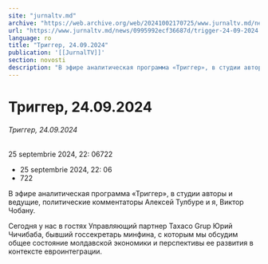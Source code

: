 ```yaml
---
site: "jurnaltv.md"
archive: "https://web.archive.org/web/20241002170725/www.jurnaltv.md/news/0995992ecf36687d/trigger-24-09-2024.html"
url: "https://www.jurnaltv.md/news/0995992ecf36687d/trigger-24-09-2024.html"
language: ro
title: "Триггер, 24.09.2024"
publication: '[[JurnalTV]]'
section: novosti
description: "В эфире аналитическая программа «Триггер», в студии авторы и ведущие, политические комментаторы Алексей Тулбуре и я, Виктор Чобану."
---
```


# Триггер, 24.09.2024

###### Триггер, 24.09.2024

25 septembrie 2024, 22: 06722

- 25 septembrie 2024, 22: 06
- 722

В эфире аналитическая программа «Триггер», в студии авторы и ведущие, политические комментаторы Алексей Тулбуре и я, Виктор Чобану.

Сегодня у нас в гостях Управляющий партнер Taxaco Grup Юрий Чичибаба, бывший госсекретарь минфина, с которым мы обсудим общее состояние молдавской экономики и перспективы ее развития в контексте евроинтеграции.
